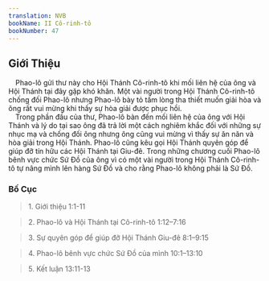 ```yaml
---
translation: NVB
bookName: II Cô-rinh-tô 
bookNumber: 47
---
```


<div class="title"><h2>Giới Thiệu </h2></div> Phao-lô gửi thư này cho Hội Thánh Cô-rinh-tô khi mối liên hệ của ông và Hội Thánh tại đây gặp khó khăn. Một vài người trong Hội Thánh Cô-rinh-tô chống đối Phao-lô nhưng Phao-lô bày tỏ tấm lòng tha thiết muốn giải hòa và ông rất vui mừng khi thấy sự hòa giải được phục hồi. <br/> Trong phần đầu của thư, Phao-lô bàn đến mối liên hệ của ông với Hội Thánh và lý do tại sao ông đã trả lời một cách nghiêm khắc đối với những sự nhục mạ và chống đối ông nhưng ông cũng vui mừng vì thấy sự ăn năn và hòa giải trong Hội Thánh. Phao-lô cũng kêu gọi Hội Thánh quyên góp để giúp đỡ tín hữu các Hội Thánh tại Giu-đê. Trong những chương cuối Phao-lô bênh vực chức Sứ Đồ của ông vì có một vài người trong Hội Thánh Cô-rinh-tô tự nâng mình lên hàng Sứ Đồ và cho rằng Phao-lô không phải là Sứ Đồ. <br/><div class="title"><h3>Bố Cục </h3></div><blockquote>1. Giới thiệu 1:1-11</blockquote><blockquote>2. Phao-lô và Hội Thánh tại Cô-rinh-tô 1:12–7:16</blockquote><blockquote>3. Sự quyên góp để giúp đỡ Hội Thánh Giu-đê 8:1–9:15</blockquote><blockquote>4. Phao-lô bênh vực chức Sứ Đồ của mình 10:1–13:10</blockquote><blockquote>5. Kết luận 13:11-13</blockquote>

